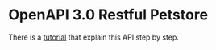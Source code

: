 # OpenAPI 3.0 Restful Petstore

There is a [tutorial](https://doc.networknt.com/tutorial/rest/openapi/petstore/) 
that explain this API step by step. 